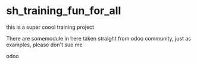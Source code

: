 # sh_training_fun_for_all
this is a super coool training project 

There are somemodule in here taken straight from odoo community, just as examples, please don't sue me

odoo

